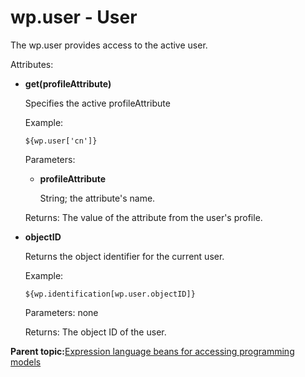 # wp.user - User

The wp.user provides access to the active user.

Attributes:

-   **get\(profileAttribute\)**

    Specifies the active profileAttribute

    Example:

    ```
    ${wp.user['cn']}
    ```

    Parameters:

    -   **profileAttribute**

        String; the attribute's name.

    Returns: The value of the attribute from the user's profile.

-   **objectID**

    Returns the object identifier for the current user.

    Example:

    ```
    ${wp.identification[wp.user.objectID]}
    ```

    Parameters: none

    Returns: The object ID of the user.


**Parent topic:**[Expression language beans for accessing programming models](../dev-theme/themeopt_el_bean.md)

